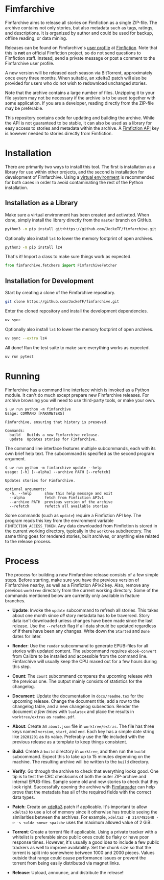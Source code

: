 # Fimfarchive

Fimfarchive aims to release all stories on Fimfiction as a single ZIP-file. The
archive contains not only stories, but also metadata such as tags, ratings, and
descriptions. It is organized by author and could be used for backup, offline
reading, or data mining.

Releases can be found on Fimfarchive's [user profile] at [Fimfiction]. Note
that this is **not** an official Fimfiction project, so do not send questions
to Fimfiction staff. Instead, send a private message or post a comment to the
Fimfarchive user profile.

A new version will be released each season via BitTorrent, approximately once
every three months. When suitable, an xdelta3 patch will also be provided for
users who do not wish to redownload unchanged stories.

Note that the archive contains a large number of files. Unzipping it to your
file system may not be necessary if the archive is to be used together with
some application. If you are a developer, reading directly from the ZIP-file
may be preferable.

This repository contains code for updating and building the archive. While the
API is not guaranteed to be stable, it can also be used as a library for easy
access to stories and metadata within the archive. A [Fimfiction API] key is
however needed to stories directly from Fimfiction.

[Fimfiction]: https://www.fimfiction.net
[Fimfiction API]: https://www.fimfiction.net/developers/api/v2/docs
[user profile]: https://www.fimfiction.net/user/116950/Fimfarchive


# Installation

There are primarily two ways to install this tool. The first is installation as
a library for use within other projects, and the second is installation for
development of Fimfarchive. Using a [virtual environment] is recommended for
both cases in order to avoid contaminating the rest of the Python installation.

## Installation as a Library

Make sure a virtual environment has been created and activated. When done,
simply install the library directly from the `master` branch on GitHub.

```bash
python3 -m pip install git+https://github.com/JockeTF/fimfarchive.git
```

Optionally also install `lz4` to lower the memory footprint of open archives.

```bash
python3 -m pip install lz4
```

That's it! Import a class to make sure things work as expected.

```python
from fimfarchive.fetchers import FimfarchiveFetcher
```

## Installation for Development

Start by creating a clone of the Fimfarchive repository.

```bash
git clone https://github.com/JockeTF/fimfarchive.git
```

Enter the cloned repository and install the development dependencies.

```bash
uv sync
```

Optionally also install `lz4` to lower the memory footprint of open archives.

```bash
uv sync --extra lz4
```

All done! Run the test suite to make sure everything works as expected.

```bash
uv run pytest
```

[virtual environment]: https://docs.python.org/3/tutorial/venv.html


# Running

Fimfarchive has a command line interface which is invoked as a Python module.
It can't do much except prepare new Fimfarchive releases. For archive browsing
you will need to use third-party tools, or make your own.

```
$ uv run python -m fimfarchive
Usage: COMMAND [PARAMETERS]

Fimfarchive, ensuring that history is preseved.

Commands:
  build   Builds a new Fimfarchive release.
  update  Updates stories for Fimfarchive.
```

The command line interface features multiple subcommands, each with its own
brief help text. The subcommand is specified as the second program argument.

```
$ uv run python -m fimfarchive update --help
usage: [-h] [--alpha] --archive PATH [--refetch]

Updates stories for Fimfarchive.

optional arguments:
  -h, --help      show this help message and exit
  --alpha         fetch from Fimfiction APIv1
  --archive PATH  previous version of the archive
  --refetch       refetch all available stories
```

Some commands (such as `update`) require a Fimfiction API key. The program
reads this key from the environment variable `FIMFICTION_ACCESS_TOKEN`. Any
data downloaded from Fimfiction is stored in the current working directory,
typically in the `worktree` subdirectory. The same thing goes for rendered
stories, built archives, or anything else related to the release process.


# Process

The process for building a new Fimfarchive release consists of a few simple
steps. Before starting, make sure you have the previous version of Fimfarchive
nearby, as well as a Fimfiction APIv2 key. Also, remove any previous `worktree`
directory from the current working directory. Some of the commands mentioned
below are currently only available in feature branches.

- **Update**: Invoke the `update` subcommand to refresh all stories. This takes
  about one month since _all_ story metadata has to be traversed. Story data
  isn't downloaded unless changes have been made since the last release. Use
  the `--refetch` flag if all data should be updated regardless of if there
  have been any changes. Write down the `Started` and `Done` dates for later.

- **Render**: Use the `render` subcommand to generate EPUB-files for all
  stories with updated content. The subcommand requires `ebook-convert` from
  Calibre to be installed and accessible from the command line. Fimfarchive
  will usually keep the CPU maxed out for a few hours during this step.

- **Count**: The `count` subcommand compares the upcoming release with the
  previous one. The output mainly consists of statistics for the changelog.

- **Document**: Update the documentation in `docs/readme.tex` for the upcoming
  release. Change the document title, add a row to the changelog table, and a
  new changelog subsection. Render the document _a few times_ with `lualatex`
  and place the results in `worktree/extras` as `readme.pdf`.

- **About**: Create an `about.json` file in `worktree/extras`. The file has
  three keys named `version`, `start`, and `end`. Each key has a simple date
  string like `20201201` as its value. Preferably use the file included with
  the previous release as a template to keep things consistent.

- **Build**: Create a `build` directory in `worktree`, and then run the `build`
  subcommand. Expect this to take up to 15 minutes depending on the machine.
  The resulting archive will be written to the `build` directory.

- **Verify**: Go through the archive to check that everything looks good. One
  tip is to test the CRC checksums of both the outer ZIP-archive and internal
  EPUB-files. Sample some old and new stories to check that they look right.
  Successfully opening the archive with [Fimfareader] can help prove that the
  metadata has all of the required fields with the correct data types.

- **Patch**: Create an [xdelta3] patch if applicable. It's important to allow
  `xdelta3` to use a lot of memory since it otherwise has trouble seeing the
  similarities between the archives. For example, `xdelta3 -B 2147483648 -e -s
  <old> <new> <patch>` uses the maximum allowed value of 2 GiB.

- **Torrent**: Create a torrent file if applicable. Using a private tracker
  with a whitelist is preferable since public ones could be flaky or have poor
  response times. However, it's usually a good idea to include a few public
  trackers as well to improve availability. Set the chunk size so that the
  torrent is split into somewhere between 1000 and 2000 pieces. Values outside
  that range could cause performance issues or prevent the torrent from being
  easily distributed via magnet links.

- **Release**: Upload, announce, and distribute the release!

[Calibre]: https://calibre-ebook.com
[Fimfareader]: https://github.com/JockeTF/fimfareader
[xdelta3]: http://xdelta.org
